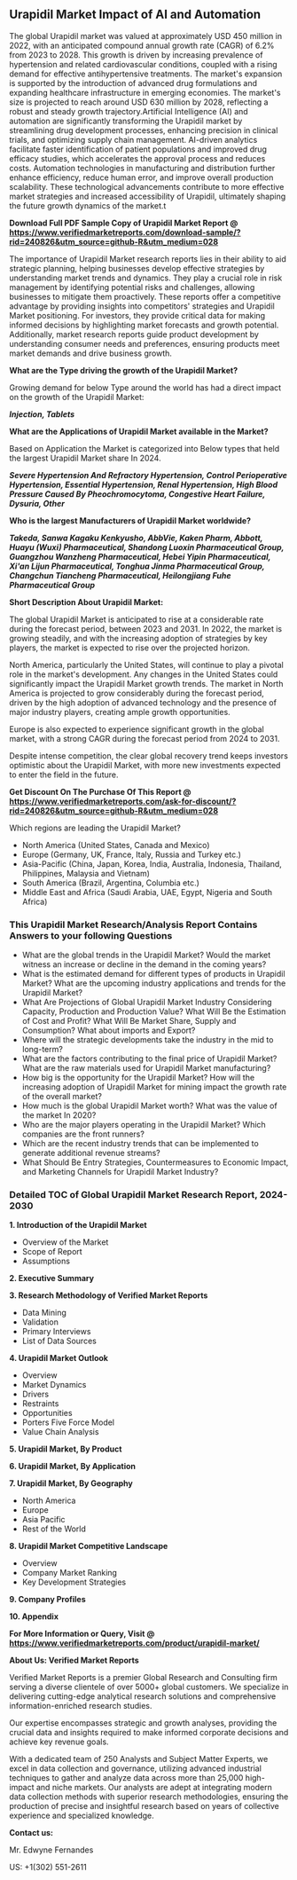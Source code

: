 <h2>Urapidil Market Impact of AI and Automation</h2>The global Urapidil market was valued at approximately USD 450 million in 2022, with an anticipated compound annual growth rate (CAGR) of 6.2% from 2023 to 2028. This growth is driven by increasing prevalence of hypertension and related cardiovascular conditions, coupled with a rising demand for effective antihypertensive treatments. The market's expansion is supported by the introduction of advanced drug formulations and expanding healthcare infrastructure in emerging economies. The market's size is projected to reach around USD 630 million by 2028, reflecting a robust and steady growth trajectory.Artificial Intelligence (AI) and automation are significantly transforming the Urapidil market by streamlining drug development processes, enhancing precision in clinical trials, and optimizing supply chain management. AI-driven analytics facilitate faster identification of patient populations and improved drug efficacy studies, which accelerates the approval process and reduces costs. Automation technologies in manufacturing and distribution further enhance efficiency, reduce human error, and improve overall production scalability. These technological advancements contribute to more effective market strategies and increased accessibility of Urapidil, ultimately shaping the future growth dynamics of the market.t</p><p id="" class=""><strong>Download Full PDF Sample Copy of Urapidil Market Report @ <a href="https://www.verifiedmarketreports.com/download-sample/?rid=240826&utm_source=github-R&utm_medium=028" target="_blank">https://www.verifiedmarketreports.com/download-sample/?rid=240826&utm_source=github-R&utm_medium=028</a></strong></p><p>The importance of&nbsp;Urapidil Market research reports lies in their ability to aid strategic planning, helping businesses develop effective strategies by understanding market trends and dynamics. They play a crucial role in risk management by identifying potential risks and challenges, allowing businesses to mitigate them proactively. These reports offer a competitive advantage by providing insights into competitors' strategies and Urapidil Market positioning. For investors, they provide critical data for making informed decisions by highlighting market forecasts and growth potential. Additionally, market research reports guide product development by understanding consumer needs and preferences, ensuring products meet market demands and drive business growth.</p><p><strong>What are the&nbsp;Type driving the growth of the Urapidil Market?</strong></p><p id="" class="">Growing demand for below Type around the world has had a direct impact on the growth of the Urapidil Market:</p><em><strong>Injection, Tablets</strong></em></p><strong>What are the&nbsp;Applications&nbsp;of Urapidil Market available in the Market?</strong></p><p id="" class="">Based on Application the Market is categorized into Below types that held the largest Urapidil Market share In 2024.</p><em><strong>Severe Hypertension And Refractory Hypertension, Control Perioperative Hypertension, Essential Hypertension, Renal Hypertension, High Blood Pressure Caused By Pheochromocytoma, Congestive Heart Failure, Dysuria, Other</strong></em></p><strong>Who is the largest Manufacturers of Urapidil Market worldwide?</strong></p><p><em><strong>Takeda, Sanwa Kagaku Kenkyusho, AbbVie, Kaken Pharm, Abbott, Huayu (Wuxi) Pharmaceutical, Shandong Luoxin Pharmaceutical Group, Guangzhou Wanzheng Pharmaceutical, Hebei Yipin Pharmaceutical, Xi'an Lijun Pharmaceutical, Tonghua Jinma Pharmaceutical Group, Changchun Tiancheng Pharmaceutical, Heilongjiang Fuhe Pharmaceutical Group</strong></em></p><p id="" class=""><strong>Short Description About Urapidil Market:</strong></p><p>The global Urapidil Market is anticipated to rise at a considerable rate during the forecast period, between 2023 and 2031. In 2022, the market is growing steadily, and with the increasing adoption of strategies by key players, the market is expected to rise over the projected horizon.</p><p>North America, particularly the United States, will continue to play a pivotal role in the market's development. Any changes in the United States could significantly impact the Urapidil Market growth trends. The market in North America is projected to grow considerably during the forecast period, driven by the high adoption of advanced technology and the presence of major industry players, creating ample growth opportunities.</p><p>Europe is also expected to experience significant growth in the global market, with a strong CAGR during the forecast period from 2024 to 2031.</p><p>Despite intense competition, the clear global recovery trend keeps investors optimistic about the Urapidil Market, with more new investments expected to enter the field in the future.</p><p id="" class=""><strong>Get Discount On The Purchase Of This Report @ <a href="https://www.verifiedmarketreports.com/ask-for-discount/?rid=240826&utm_source=github-R&utm_medium=028" target="_blank">https://www.verifiedmarketreports.com/ask-for-discount/?rid=240826&utm_source=github-R&utm_medium=028</a></strong></p>Which regions are leading the Urapidil Market?</p><ul><li>North America (United States, Canada and Mexico)</li><li>Europe (Germany, UK, France, Italy, Russia and Turkey etc.)</li><li>Asia-Pacific (China, Japan, Korea, India, Australia, Indonesia, Thailand, Philippines, Malaysia and Vietnam)</li><li>South America (Brazil, Argentina, Columbia etc.)</li><li>Middle East and Africa (Saudi Arabia, UAE, Egypt, Nigeria and South Africa)</li></ul><h3 id="" class="">This Urapidil Market Research/Analysis Report Contains Answers to your following Questions</h3><ul><li>What are the global trends in the Urapidil Market? Would the market witness an increase or decline in the demand in the coming years?</li><li>What is the estimated demand for different types of products in Urapidil Market? What are the upcoming industry applications and trends for the Urapidil Market?</li><li>What Are Projections of Global Urapidil Market Industry Considering Capacity, Production and Production Value? What Will Be the Estimation of Cost and Profit? What Will Be Market Share, Supply and Consumption? What about imports and Export?</li><li>Where will the strategic developments take the industry in the mid to long-term?</li><li>What are the factors contributing to the final price of Urapidil Market? What are the raw materials used for Urapidil Market manufacturing?</li><li>How big is the opportunity for the Urapidil Market? How will the increasing adoption of Urapidil Market for mining impact the growth rate of the overall market?</li><li>How much is the global Urapidil Market worth? What was the value of the market In 2020?</li><li>Who are the major players operating in the Urapidil Market? Which companies are the front runners?</li><li>Which are the recent industry trends that can be implemented to generate additional revenue streams?</li><li>What Should Be Entry Strategies, Countermeasures to Economic Impact, and Marketing Channels for Urapidil Market Industry?</li></ul><h3 id="" class="">Detailed TOC of Global Urapidil Market Research Report, 2024-2030</h3><p id="" class=""><strong>1. Introduction of the Urapidil Market</strong></p><ul><li>Overview of the Market</li><li>Scope of Report</li><li>Assumptions</li></ul><p id="" class=""><strong>2. Executive Summary</strong></p><p id="" class=""><strong>3. Research Methodology of Verified Market Reports</strong></p><ul><li>Data Mining</li><li>Validation</li><li>Primary Interviews</li><li>List of Data Sources</li></ul><p id="" class=""><strong>4. Urapidil Market Outlook</strong></p><ul><li>Overview</li><li>Market Dynamics</li><li>Drivers</li><li>Restraints</li><li>Opportunities</li><li>Porters Five Force Model</li><li>Value Chain Analysis</li></ul><p id="" class=""><strong>5. Urapidil Market, By Product</strong></p><p id="" class=""><strong>6. Urapidil Market, By Application</strong></p><p id="" class=""><strong>7. Urapidil Market, By Geography</strong></p><ul><li>North America</li><li>Europe</li><li>Asia Pacific</li><li>Rest of the World</li></ul><p id="" class=""><strong>8. Urapidil Market Competitive Landscape</strong></p><ul><li>Overview</li><li>Company Market Ranking</li><li>Key Development Strategies</li></ul><p id="" class=""><strong>9. Company Profiles</strong></p><p id="" class=""><strong>10. Appendix</strong></p><p id="" class=""><strong>For More Information or Query, Visit @ <a href="https://www.verifiedmarketreports.com/product/urapidil-market/" target="_blank">https://www.verifiedmarketreports.com/product/urapidil-market/</a></strong></p><p id="" class=""><strong>About Us: Verified Market Reports</strong></p><p id="" class="">Verified Market Reports is a premier Global Research and Consulting firm serving a diverse clientele of over 5000+ global customers. We specialize in delivering cutting-edge analytical research solutions and comprehensive information-enriched research studies.</p><p id="" class="">Our expertise encompasses strategic and growth analyses, providing the crucial data and insights required to make informed corporate decisions and achieve key revenue goals.</p><p id="" class="">With a dedicated team of 250 Analysts and Subject Matter Experts, we excel in data collection and governance, utilizing advanced industrial techniques to gather and analyze data across more than 25,000 high-impact and niche markets. Our analysts are adept at integrating modern data collection methods with superior research methodologies, ensuring the production of precise and insightful research based on years of collective experience and specialized knowledge.</p><p id="" class=""><strong>Contact us:</strong></p><p id="" class="">Mr. Edwyne Fernandes</p><p id="" class="">US: +1(302) 551-2611</p>